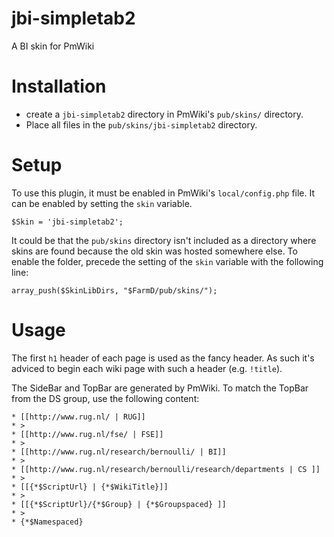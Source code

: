 # jbi-simpletab2
A BI skin for PmWiki

# Installation
  * create a `jbi-simpletab2` directory in PmWiki's `pub/skins/` directory.
  * Place all files in the `pub/skins/jbi-simpletab2` directory.

# Setup
To use this plugin, it must be enabled in PmWiki's `local/config.php` file. It can be enabled by setting the `skin` variable.
```
$Skin = 'jbi-simpletab2';
```

It could be that the `pub/skins` directory isn't included as a directory where skins are found because the old skin was hosted somewhere else. To enable the folder, precede the setting of the `skin` variable with the following line:
```
array_push($SkinLibDirs, "$FarmD/pub/skins/");
```

# Usage
The first `h1` header of each page is used as the fancy header. As such it's adviced to begin each wiki page with such a header (e.g. `!title`).

The SideBar and TopBar are generated by PmWiki. To match the TopBar from the DS group, use the following content:
```
* [[http://www.rug.nl/ | RUG]]
* > 
* [[http://www.rug.nl/fse/ | FSE]]
* > 
* [[http://www.rug.nl/research/bernoulli/ | BI]]
* > 
* [[http://www.rug.nl/research/bernoulli/research/departments | CS ]]
* > 
* [[{*$ScriptUrl} | {*$WikiTitle}]]
* >
* [[{*$ScriptUrl}/{*$Group} | {*$Groupspaced} ]]
* >
* {*$Namespaced}
```
